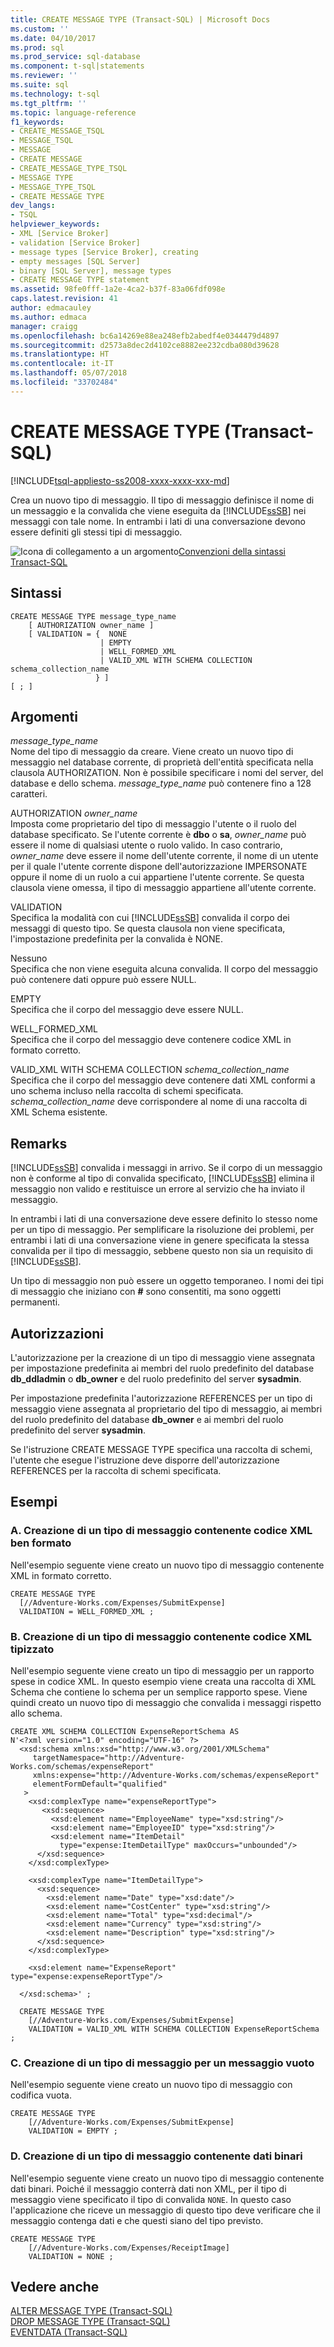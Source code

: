 ```yaml
---
title: CREATE MESSAGE TYPE (Transact-SQL) | Microsoft Docs
ms.custom: ''
ms.date: 04/10/2017
ms.prod: sql
ms.prod_service: sql-database
ms.component: t-sql|statements
ms.reviewer: ''
ms.suite: sql
ms.technology: t-sql
ms.tgt_pltfrm: ''
ms.topic: language-reference
f1_keywords:
- CREATE_MESSAGE_TSQL
- MESSAGE_TSQL
- MESSAGE
- CREATE MESSAGE
- CREATE_MESSAGE_TYPE_TSQL
- MESSAGE TYPE
- MESSAGE_TYPE_TSQL
- CREATE MESSAGE TYPE
dev_langs:
- TSQL
helpviewer_keywords:
- XML [Service Broker]
- validation [Service Broker]
- message types [Service Broker], creating
- empty messages [SQL Server]
- binary [SQL Server], message types
- CREATE MESSAGE TYPE statement
ms.assetid: 98fe0fff-1a2e-4ca2-b37f-83a06fdf098e
caps.latest.revision: 41
author: edmacauley
ms.author: edmaca
manager: craigg
ms.openlocfilehash: bc6a14269e88ea248efb2abedf4e0344479d4897
ms.sourcegitcommit: d2573a8dec2d4102ce8882ee232cdba080d39628
ms.translationtype: HT
ms.contentlocale: it-IT
ms.lasthandoff: 05/07/2018
ms.locfileid: "33702484"
---
```

# <a name="create-message-type-transact-sql"></a>CREATE MESSAGE TYPE (Transact-SQL)
[!INCLUDE[tsql-appliesto-ss2008-xxxx-xxxx-xxx-md](../../includes/tsql-appliesto-ss2008-xxxx-xxxx-xxx-md.md)]

  Crea un nuovo tipo di messaggio. Il tipo di messaggio definisce il nome di un messaggio e la convalida che viene eseguita da [!INCLUDE[ssSB](../../includes/sssb-md.md)] nei messaggi con tale nome. In entrambi i lati di una conversazione devono essere definiti gli stessi tipi di messaggio.  
  
 ![Icona di collegamento a un argomento](../../database-engine/configure-windows/media/topic-link.gif "Icona di collegamento a un argomento")[Convenzioni della sintassi Transact-SQL](../../t-sql/language-elements/transact-sql-syntax-conventions-transact-sql.md)  
  
## <a name="syntax"></a>Sintassi  
  
```  
CREATE MESSAGE TYPE message_type_name  
    [ AUTHORIZATION owner_name ]  
    [ VALIDATION = {  NONE  
                    | EMPTY   
                    | WELL_FORMED_XML  
                    | VALID_XML WITH SCHEMA COLLECTION schema_collection_name  
                   } ]  
[ ; ]  
```  
  
## <a name="arguments"></a>Argomenti  
 *message_type_name*  
 Nome del tipo di messaggio da creare. Viene creato un nuovo tipo di messaggio nel database corrente, di proprietà dell'entità specificata nella clausola AUTHORIZATION. Non è possibile specificare i nomi del server, del database e dello schema. *message_type_name* può contenere fino a 128 caratteri.  
  
 AUTHORIZATION *owner_name*  
 Imposta come proprietario del tipo di messaggio l'utente o il ruolo del database specificato. Se l'utente corrente è **dbo** o **sa**, *owner_name* può essere il nome di qualsiasi utente o ruolo valido. In caso contrario, *owner_name* deve essere il nome dell'utente corrente, il nome di un utente per il quale l'utente corrente dispone dell'autorizzazione IMPERSONATE oppure il nome di un ruolo a cui appartiene l'utente corrente. Se questa clausola viene omessa, il tipo di messaggio appartiene all'utente corrente.  
  
 VALIDATION  
 Specifica la modalità con cui [!INCLUDE[ssSB](../../includes/sssb-md.md)] convalida il corpo dei messaggi di questo tipo. Se questa clausola non viene specificata, l'impostazione predefinita per la convalida è NONE.  
  
 Nessuno  
 Specifica che non viene eseguita alcuna convalida. Il corpo del messaggio può contenere dati oppure può essere NULL.  
  
 EMPTY  
 Specifica che il corpo del messaggio deve essere NULL.  
  
 WELL_FORMED_XML  
 Specifica che il corpo del messaggio deve contenere codice XML in formato corretto.  
  
 VALID_XML WITH SCHEMA COLLECTION *schema_collection_name*  
 Specifica che il corpo del messaggio deve contenere dati XML conformi a uno schema incluso nella raccolta di schemi specificata. *schema_collection_name* deve corrispondere al nome di una raccolta di XML Schema esistente.  
  
## <a name="remarks"></a>Remarks  
 [!INCLUDE[ssSB](../../includes/sssb-md.md)] convalida i messaggi in arrivo. Se il corpo di un messaggio non è conforme al tipo di convalida specificato, [!INCLUDE[ssSB](../../includes/sssb-md.md)] elimina il messaggio non valido e restituisce un errore al servizio che ha inviato il messaggio.  
  
 In entrambi i lati di una conversazione deve essere definito lo stesso nome per un tipo di messaggio. Per semplificare la risoluzione dei problemi, per entrambi i lati di una conversazione viene in genere specificata la stessa convalida per il tipo di messaggio, sebbene questo non sia un requisito di [!INCLUDE[ssSB](../../includes/sssb-md.md)].  
  
 Un tipo di messaggio non può essere un oggetto temporaneo. I nomi dei tipi di messaggio che iniziano con **#** sono consentiti, ma sono oggetti permanenti.  
  
## <a name="permissions"></a>Autorizzazioni  
 L'autorizzazione per la creazione di un tipo di messaggio viene assegnata per impostazione predefinita ai membri del ruolo predefinito del database **db_ddladmin** o **db_owner** e del ruolo predefinito del server **sysadmin**.  
  
 Per impostazione predefinita l'autorizzazione REFERENCES per un tipo di messaggio viene assegnata al proprietario del tipo di messaggio, ai membri del ruolo predefinito del database **db_owner** e ai membri del ruolo predefinito del server **sysadmin**.  
  
 Se l'istruzione CREATE MESSAGE TYPE specifica una raccolta di schemi, l'utente che esegue l'istruzione deve disporre dell'autorizzazione REFERENCES per la raccolta di schemi specificata.  
  
## <a name="examples"></a>Esempi  
  
### <a name="a-creating-a-message-type-containing-well-formed-xml"></a>A. Creazione di un tipo di messaggio contenente codice XML ben formato  
 Nell'esempio seguente viene creato un nuovo tipo di messaggio contenente XML in formato corretto.  
  
```  
CREATE MESSAGE TYPE  
  [//Adventure-Works.com/Expenses/SubmitExpense]  
  VALIDATION = WELL_FORMED_XML ;     
```  
  
### <a name="b-creating-a-message-type-containing-typed-xml"></a>B. Creazione di un tipo di messaggio contenente codice XML tipizzato  
 Nell'esempio seguente viene creato un tipo di messaggio per un rapporto spese in codice XML. In questo esempio viene creata una raccolta di XML Schema che contiene lo schema per un semplice rapporto spese. Viene quindi creato un nuovo tipo di messaggio che convalida i messaggi rispetto allo schema.  
  
```  
CREATE XML SCHEMA COLLECTION ExpenseReportSchema AS  
N'<?xml version="1.0" encoding="UTF-16" ?>  
  <xsd:schema xmlns:xsd="http://www.w3.org/2001/XMLSchema"  
     targetNamespace="http://Adventure-Works.com/schemas/expenseReport"  
     xmlns:expense="http://Adventure-Works.com/schemas/expenseReport"  
     elementFormDefault="qualified"  
   >   
    <xsd:complexType name="expenseReportType">  
       <xsd:sequence>  
         <xsd:element name="EmployeeName" type="xsd:string"/>  
         <xsd:element name="EmployeeID" type="xsd:string"/>  
         <xsd:element name="ItemDetail"  
           type="expense:ItemDetailType" maxOccurs="unbounded"/>  
      </xsd:sequence>  
    </xsd:complexType>  
  
    <xsd:complexType name="ItemDetailType">  
      <xsd:sequence>  
        <xsd:element name="Date" type="xsd:date"/>  
        <xsd:element name="CostCenter" type="xsd:string"/>  
        <xsd:element name="Total" type="xsd:decimal"/>  
        <xsd:element name="Currency" type="xsd:string"/>  
        <xsd:element name="Description" type="xsd:string"/>  
      </xsd:sequence>  
    </xsd:complexType>  
  
    <xsd:element name="ExpenseReport" type="expense:expenseReportType"/>  
  
  </xsd:schema>' ;  
  
  CREATE MESSAGE TYPE  
    [//Adventure-Works.com/Expenses/SubmitExpense]  
    VALIDATION = VALID_XML WITH SCHEMA COLLECTION ExpenseReportSchema ;  
```  
  
### <a name="c-creating-a-message-type-for-an-empty-message"></a>C. Creazione di un tipo di messaggio per un messaggio vuoto  
 Nell'esempio seguente viene creato un nuovo tipo di messaggio con codifica vuota.  
  
```  
CREATE MESSAGE TYPE  
    [//Adventure-Works.com/Expenses/SubmitExpense]  
    VALIDATION = EMPTY ;  
```  
  
### <a name="d-creating-a-message-type-containing-binary-data"></a>D. Creazione di un tipo di messaggio contenente dati binari  
 Nell'esempio seguente viene creato un nuovo tipo di messaggio contenente dati binari. Poiché il messaggio conterrà dati non XML, per il tipo di messaggio viene specificato il tipo di convalida `NONE`. In questo caso l'applicazione che riceve un messaggio di questo tipo deve verificare che il messaggio contenga dati e che questi siano del tipo previsto.  
  
```  
CREATE MESSAGE TYPE  
    [//Adventure-Works.com/Expenses/ReceiptImage]  
    VALIDATION = NONE ;  
```  
  
## <a name="see-also"></a>Vedere anche  
 [ALTER MESSAGE TYPE &#40;Transact-SQL&#41;](../../t-sql/statements/alter-message-type-transact-sql.md)   
 [DROP MESSAGE TYPE &#40;Transact-SQL&#41;](../../t-sql/statements/drop-message-type-transact-sql.md)   
 [EVENTDATA &#40;Transact-SQL&#41;](../../t-sql/functions/eventdata-transact-sql.md)  
  
  
